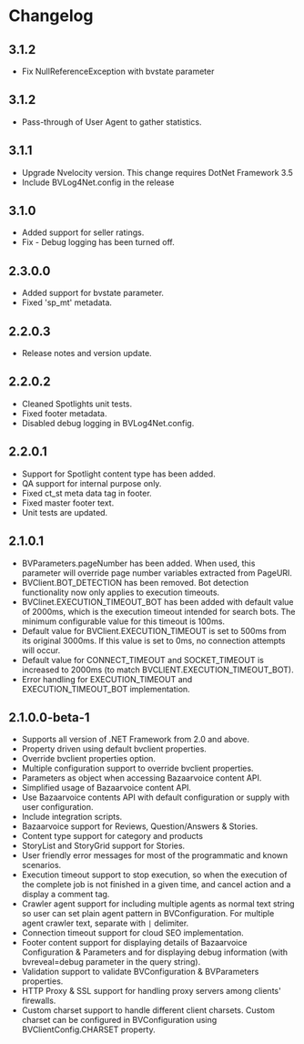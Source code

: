 # Changelog
## 3.1.2
* Fix NullReferenceException with bvstate parameter

## 3.1.2
* Pass-through of User Agent to gather statistics.

## 3.1.1
* Upgrade Nvelocity version. This change requires DotNet Framework 3.5
* Include BVLog4Net.config in the release

## 3.1.0

* Added support for seller ratings.
* Fix - Debug logging has been turned off.

## 2.3.0.0

* Added support for bvstate parameter.
* Fixed 'sp_mt' metadata.

## 2.2.0.3

* Release notes and version update.

## 2.2.0.2

* Cleaned Spotlights unit tests.
* Fixed footer metadata.
* Disabled debug logging in BVLog4Net.config.

## 2.2.0.1

* Support for Spotlight content type has been added.
* QA support for internal purpose only.
* Fixed ct_st meta data tag in footer.
* Fixed master footer text.
* Unit tests are updated.

## 2.1.0.1

* BVParameters.pageNumber has been added. When used, this parameter will
override page number variables extracted from PageURI.
* BVClient.BOT_DETECTION has been removed. Bot detection functionality now only
applies to execution timeouts.
* BVClinet.EXECUTION_TIMEOUT_BOT has been added with default value of 2000ms,
which is the execution timeout intended for search bots. The minimum
configurable value for this timeout is 100ms.
* Default value for BVClient.EXECUTION_TIMEOUT is set to 500ms from its
original 3000ms. If this value is set to 0ms, no connection attempts will
occur.
* Default value for CONNECT_TIMEOUT and SOCKET_TIMEOUT is increased to 2000ms
(to match BVCLIENT.EXECUTION_TIMEOUT_BOT).
* Error handling for EXECUTION_TIMEOUT and EXECUTION_TIMEOUT_BOT
implementation.

## 2.1.0.0-beta-1

* Supports all version of .NET Framework from 2.0 and above.
* Property driven using default bvclient properties.
* Override bvclient properties option.
* Multiple configuration support to override bvclient properties.
* Parameters as object when accessing Bazaarvoice content API.* Simplified usage of Bazaarvoice content API.* Use Bazaarvoice contents API with default configuration or supply with user
configuration.* Include integration scripts.* Bazaarvoice support for Reviews, Question/Answers & Stories.* Content type support for category and products* StoryList and StoryGrid support for Stories.* User friendly error messages for most of the programmatic and known
scenarios.* Execution timeout support to stop execution, so when the execution of the
complete job is not finished in a given time, and cancel action and a display
a comment tag.* Crawler agent support for including multiple agents as normal text string so
user can set plain agent pattern in BVConfiguration. For multiple agent crawler
text, separate with `|` delimiter.* Connection timeout support for cloud SEO implementation.* Footer content support for displaying details of Bazaarvoice Configuration &
Parameters and for displaying debug information (with bvreveal=debug parameter
in the query string).* Validation support to validate BVConfiguration & BVParameters properties.* HTTP Proxy & SSL support for handling proxy servers among clients' firewalls.* Custom charset support to handle different client charsets. Custom charset
can be configured in BVConfiguration using BVClientConfig.CHARSET property.
